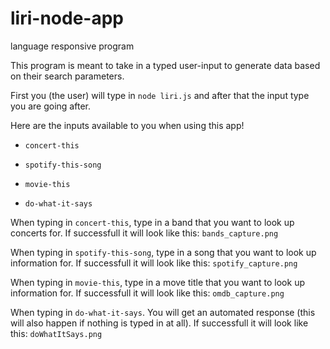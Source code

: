# liri-node-app
language responsive program

This program is meant to take in a typed user-input to generate data based on their search parameters.

First you (the user) will type in `node liri.js` and after that the input type you are going after.
 
Here are the inputs available to you when using this app!

* `concert-this`

* `spotify-this-song`

* `movie-this`

* `do-what-it-says`

When typing in `concert-this`, type in a band that you want to look up concerts for. If successfull it will look like this: `bands_capture.png`

When typing in `spotify-this-song`, type in a song that you want to look up information for. If successfull it will look like this: `spotify_capture.png`

When typing in `movie-this`, type in a move title that you want to look up information for. If successfull it will look like this: `omdb_capture.png`

When typing in `do-what-it-says`. You will get an automated response (this will also happen if nothing is typed in at all). If successfull it will look like this: `doWhatItSays.png`
